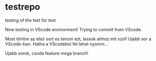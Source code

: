 # testrepo

testing of the test for test

Now testing in VScode environment!
Trying to commit from VScode.

Most törlöm az elsö sort es leirom ezt, lassuk ahhoz mit szol!
Ujabb sor a VScode-ban. Hatha a VScodebol fel lehet nyomni...

Ujabb sorok, csoda feature mega branch!